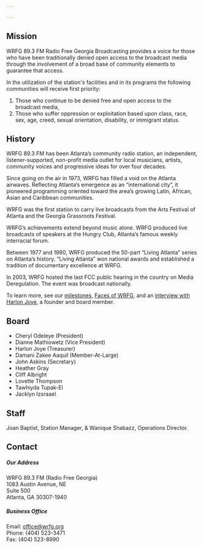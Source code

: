 ```yaml
---

---
```

## Mission

WRFG 89.3 FM Radio Free Georgia Broadcasting provides a voice for those who have been traditionally denied open access to the broadcast media through the involvement of a broad base of community elements to guarantee that access.

In the utilization of the station's facilities and in its programs the following communities will receive first priority:

1. Those who continue to be denied free and open access to the broadcast media,
2. Those who suffer oppression or exploitation based upon class, race, sex, age, creed, sexual orientation, disability, or immigrant status.

## History

WRFG 89.3 FM has been Atlanta’s community radio station, an independent, listener-supported, non-profit media outlet for local musicians, artists, community voices and progressive ideas for over four decades.

Since going on the air in 1973, WRFG has filled a void on the Atlanta airwaves. Reflecting Atlanta’s emergence as an “international city”, it pioneered programming oriented toward the area’s growing Latin, African, Asian and Caribbean communities.

WRFG was the first station to carry live broadcasts from the Arts Festival of Atlanta and the Georgia Grassroots Festival.

WRFG’s achievements extend beyond music alone. WRFG produced live broadcasts of speakers at the Hungry Club, Atlanta’s famous weekly interracial forum.

Between 1977 and 1980, WRFG produced the 50-part “Living Atlanta” series on Atlanta’s history. “Living Atlanta” won national awards and established a tradition of documentary excellence at WRFG.

In 2003, WRFG hosted the last FCC public hearing in the country on Media Deregulation. The event was broadcast nationally.

To learn more, see our [milestones](/uploads/historical-milstones.pdf), [Faces of WRFG](https://www.youtube.com/watch?v=QfLwA29AthI), and an [interview with Harlon Joye](/uploads/interview-with-harlon-joye.pdf), a founder and board member.

## Board

* Cheryl Odeleye (President)
* Dianne Mathiowetz (Vice President)
* Harlon Joye (Treasurer)
* Damani Zakee Aaquil (Member-At-Large)
* John Askins (Secretary)
* Heather Gray
* Cliff Albright
* Lovette Thompson
* Tawhiyda Tupak-El
* Jacklyn Izsraael

## Staff

Joan Baptist, Station Manager, & Wanique Shabazz, Operations Director.

## Contact

##### Our Address

WRFG 89.3 FM (Radio Free Georgia)  
1083 Austin Avenue, NE  
Suite 500  
Atlanta, GA 30307-1940

##### Business Office

Email: office@wrfg.org  
Phone: (404) 523-3471  
Fax: (404) 523-8990